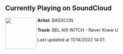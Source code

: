 ## Currently Playing on SoundCloud

[<img align="left" width="100" src="https://i1.sndcdn.com/artworks-yqPzNNuUXD134M1E-cyjiuw-t500x500.jpg">](https://soundcloud.com/basscon/bel-air-witch-never-knew-u)

**Artist**: BASSCON 

**Track**: BEL AIR WITCH - Never Knew U

Last updated at 11/14/2022 14:01
